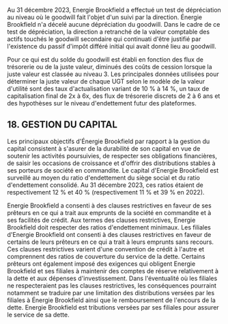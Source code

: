 Au 31 décembre 2023, Energie Brookfield a effectué un test de dépréciation au niveau où le goodwill fait l'objet d'un suivi par la direction. Énergie Brookfield n'a décelé aucune dépréciation du goodwill. Dans le cadre de ce test de dépréciation, la direction a retranché de la valeur comptable des actifs touchés le goodwill secondaire qui continuati d'être justifié par l'existence du passif d'impôt différé initial qui avait donné lieu au goodwill.

Pour ce qui est du solde du goodwill est établi en fonction des flux de trésorerie ou de la juste valeur, diminués des coûts de cession lorsque la juste valeur est classée au niveau 3. Les principales données utilisées pour déterminer la juste valeur de chaque UGT selon le modèle de la valeur d'utilité sont des taux d'actualisation variant de 10 % à 14 %, un taux de capitalisation final de 2x à 6x, des flux de trésorerie discrets de 2 à 6 ans et des hypothèses sur le niveau d'endettement futur des plateformes.

## 18. GESTION DU CAPITAL

Les principaux objectifs d'Énergie Brookfield par rapport à la gestion du capital consistent à s'asurer de la durabilité de son capital en vue de soutenir les activités poursuivies, de respecter ses obligations financières, de saisir les occasions de croissance et d'offrir des distributions stables à ses porteurs de société en commandite. Le capital d'Energie Brookfield est surveillé au moyen du ratio d'endettement du siège social et du ratio d'endettement consolidé. Au 31 décembre 2023, ces ratios étaient de respectivement 12 % et 40 % (respectivement 11 % et 39 % en 2022).

Energie Brookfield a consenti à des clauses restrictives en faveur de ses prêteurs en ce qui a trait aux emprunts de la société en commandite et à ses facilités de crédit. Aux termes des clauses restrictives, Energie Brookfield doit respecter des ratios d'endettement minimaux. Les filiales d'Energie Brookfield ont consenti à des clauses restrictives en faveur de certains de leurs prêteurs en ce qui a trait à leurs emprunts sans recours. Ces clauses restrictives varient d'une convention de crédit à l'autre et comprennent des ratios de couverture du service de la dette. Certains prêteurs ont également imposé des exigences qui obligent Energie Brookfield et ses filiales à maintenir des comptes de réserve relativement à la dette et aux dépenses d'investissement. Dans l'éventualité où les filiales ne respecteraient pas les clauses restrictives, les conséquences pourraint notamment se traduire par une limitation des distributions versées par les filiales à Énergie Brookfield ainsi que le remboursement de l'encours de la dette. Energie Brookfield est tributions versées par ses filiales pour assurer le service de sa dette.